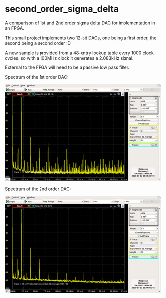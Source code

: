 # second_order_sigma_delta
A comparison of 1st and 2nd order sigma delta DAC for implementation in an FPGA.

This small project implements two 12-bit DACs, one being a first order, the second being a second order :D

A new sample is provided from a 48-entry lookup table every 1000 clock cycles, so with a 100MHz clock it generates a 2.083kHz signal.

External to the FPGA will need to be a passive low pass filter.

Spectrum of the 1st order DAC:

![First order spectrum](first.png)

Spectrum of the 2nd order DAC:

![Second order spectrum](second.png)
